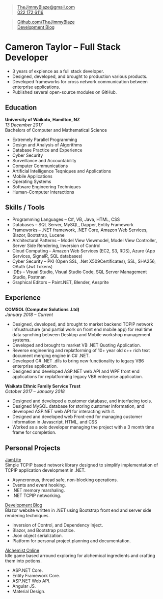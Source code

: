 > [TheJimmyBlaze@gmail.com](mailto:TheJimmyBlaze@gmail.com)  
[022 172 6116](tel:0221726116)  

> [Github.com/TheJimmyBlaze](https://github.com/TheJimmyBlaze)  
[Development Blog](https://camerontaylor.azurewebsites.net)

# Cameron Taylor &ndash; Full Stack Developer  
- 3 years of expience as a full stack developer.  
- Designed, developed, and brought to production various products.  
- Developed frameworks for cross network communication between enterprise applications.  
- Published several open-source modules on GitHub.  

## Education
**University of Waikato, Hamilton, NZ**  
*13 December 2017*  
Bachelors of Computer and Mathematical Science  
- Extremely Parallel Programming  
- Design and Analysis of Algorithms  
- Database Practice and Experience  
- Cyber Security  
- Surveillance and Accountability  
- Computer Communications  
- Artificial Intelligence Teqniques and Applications  
- Mobile Applications  
- Operating Systems  
- Software Engineering Techniques  
- Human-Computer Interactions  

## Skills / Tools
- Programming Languages &ndash; C#, VB, Java, HTML, CSS  
- Databases &ndash; SQL Server, MySQL, Dapper, Entity Framework  
- Frameworks &ndash; .NET framework, .NET Core, Amazon Web Services, Blazor, Bootstrap, Lucene  
- Architectural Patterns &ndash; Model View Viewmodel, Model View Controller, Server Side Rendering, Inversion of Control  
- Cloud Computing &ndash; Amazon Web Services (EC2, S3, RDS), Azure (App Services, SignalR, SQL databases)  
- Cyber Security &ndash; PKI (Open SSL, .Net X509Certificates), SSL, SHA256, OAuth (Jwt Tokens)  
- IDEs &ndash; Visual Studio, Visual Studio Code, SQL Server Management Studio, Postman  
- Graphical Editors &ndash; Paint.NET, Blender, Aesprite  

## Experience  
**COMSOL (Computer Solutions .Ltd)**  
*January 2018 &ndash; Current*  
- Designed, developed, and brought to market backend TCPIP network infrustructure (and partial work on front end mobile app) for 
real time data synching between Desktop and Mobile workshop management systems.  
- Developed and brought to market VB .NET Quoting Application.
- Reverse engineering and replatforming of 10+ year old c++ rich text document merging engine in C# .NET.  
- Developed C# .NET .dlls to bring new functionality to legacy VB6 enterprise application.  
- Designed and developed ASP.NET web API and WPF front end applications for replatforming legacy VB6 enterprise application.  

**Waikato Ethnic Family Service Trust**  
*October 2017 &ndash; January 2018*  
- Designed and developed a customer database, and interfacing tools.
- Designed MySQL database for storing customer information, and developed ASP.NET web API for interacting with it.
- Designed and developed web Front-end for managing customer information in Javascript, HTML, and CSS
- Worked as a solo developer managing the project with a 3 month time frame for completion.

## Personal Projects  
[JamLite](https://github.com/TheJimmyBlaze/JamLite)   
Simple TCPIP based network library designed to simplify implementation of TCPIP application development in .NET.  
- Asyncronous, thread safe, non-blocking operations.  
- Events and event hooking.  
- .NET memory marshaling.  
- .NET TCPIP networking.  

[Development Blog](https://github.com/TheJimmyBlaze/DevBlog)  
Blazor website written in .NET using Bootstrap front end and server side rendering techniques.  
- Inversion of Control, and Dependency Inject.  
- Blazor, and Bootstrap practice.  
- Json object serialization.  
- Platform for personal project planning and documentation.  
  
[Alchemist Online](https://github.com/thejimmyblaze/alchemistonline)  
Idle game based arround exploring for alchemical ingredients and crafting them into potions.  
- ASP.NET Core.  
- Entity Framework Core.  
- ASP.NET Web API.  
- Angular JS.  
- Material Design.  
